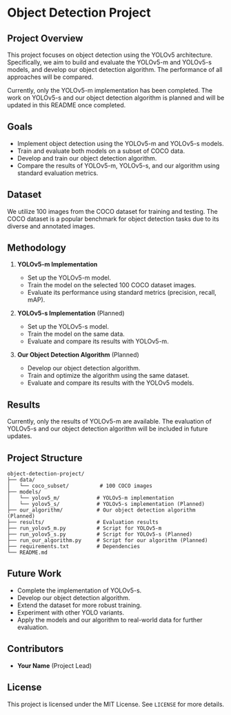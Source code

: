 
# Object Detection Project 

## Project Overview
This project focuses on object detection using the YOLOv5 architecture. Specifically, we aim to build and evaluate the YOLOv5-m and YOLOv5-s models, and develop our object detection algorithm. The performance of all approaches will be compared.

Currently, only the YOLOv5-m implementation has been completed. The work on YOLOv5-s and our object detection algorithm is planned and will be updated in this README once completed.

## Goals
- Implement object detection using the YOLOv5-m and YOLOv5-s models.
- Train and evaluate both models on a subset of COCO data.
- Develop and train our object detection algorithm.
- Compare the results of YOLOv5-m, YOLOv5-s, and our algorithm using standard evaluation metrics.

## Dataset
We utilize 100 images from the COCO dataset for training and testing. The COCO dataset is a popular benchmark for object detection tasks due to its diverse and annotated images.

## Methodology
1. **YOLOv5-m Implementation**
   - Set up the YOLOv5-m model.
   - Train the model on the selected 100 COCO dataset images.
   - Evaluate its performance using standard metrics (precision, recall, mAP).

2. **YOLOv5-s Implementation** (Planned)
   - Set up the YOLOv5-s model.
   - Train the model on the same data.
   - Evaluate and compare its results with YOLOv5-m.

3. **Our Object Detection Algorithm** (Planned)
   - Develop our object detection algorithm.
   - Train and optimize the algorithm using the same dataset.
   - Evaluate and compare its results with the YOLOv5 models.

## Results
Currently, only the results of YOLOv5-m are available. The evaluation of YOLOv5-s and our object detection algorithm will be included in future updates.

## Project Structure
```
object-detection-project/
├── data/
│   └── coco_subset/          # 100 COCO images
├── models/
│   └── yolov5_m/            # YOLOv5-m implementation
│   └── yolov5_s/            # YOLOv5-s implementation (Planned)
├── our_algorithm/           # Our object detection algorithm (Planned)
├── results/                 # Evaluation results
├── run_yolov5_m.py          # Script for YOLOv5-m
├── run_yolov5_s.py          # Script for YOLOv5-s (Planned)
├── run_our_algorithm.py     # Script for our algorithm (Planned)
├── requirements.txt         # Dependencies
└── README.md
```

## Future Work
- Complete the implementation of YOLOv5-s.
- Develop our object detection algorithm.
- Extend the dataset for more robust training.
- Experiment with other YOLO variants.
- Apply the models and our algorithm to real-world data for further evaluation.

## Contributors
- **Your Name** (Project Lead)

## License
This project is licensed under the MIT License. See `LICENSE` for more details.
